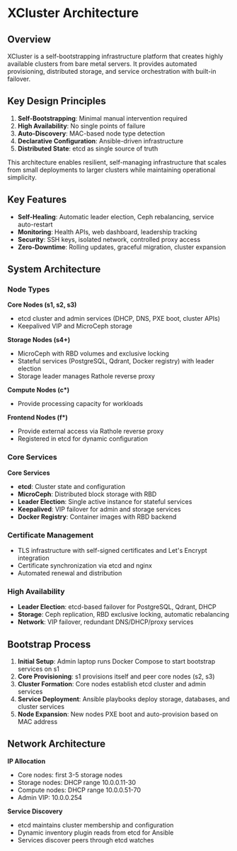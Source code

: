 # XCluster Architecture

## Overview

XCluster is a self-bootstrapping infrastructure platform that creates highly available clusters from bare metal servers. It provides automated provisioning, distributed storage, and service orchestration with built-in failover.

## Key Design Principles

1. **Self-Bootstrapping**: Minimal manual intervention required
2. **High Availability**: No single points of failure
3. **Auto-Discovery**: MAC-based node type detection
4. **Declarative Configuration**: Ansible-driven infrastructure
5. **Distributed State**: etcd as single source of truth

This architecture enables resilient, self-managing infrastructure that scales from small deployments to larger clusters while maintaining operational simplicity.

## Key Features

- **Self-Healing**: Automatic leader election, Ceph rebalancing, service auto-restart
- **Monitoring**: Health APIs, web dashboard, leadership tracking
- **Security**: SSH keys, isolated network, controlled proxy access
- **Zero-Downtime**: Rolling updates, graceful migration, cluster expansion

## System Architecture

### Node Types

**Core Nodes (s1, s2, s3)**
- etcd cluster and admin services (DHCP, DNS, PXE boot, cluster APIs)
- Keepalived VIP and MicroCeph storage

**Storage Nodes (s4+)**
- MicroCeph with RBD volumes and exclusive locking
- Stateful services (PostgreSQL, Qdrant, Docker registry) with leader election
- Storage leader manages Rathole reverse proxy

**Compute Nodes (c\*)**
- Provide processing capacity for workloads

**Frontend Nodes (f\*)**
- Provide external access via Rathole reverse proxy
- Registered in etcd for dynamic configuration

### Core Services

**Core Services**
- **etcd**: Cluster state and configuration
- **MicroCeph**: Distributed block storage with RBD
- **Leader Election**: Single active instance for stateful services
- **Keepalived**: VIP failover for admin and storage services
- **Docker Registry**: Container images with RBD backend

### Certificate Management
- TLS infrastructure with self-signed certificates and Let's Encrypt integration
- Certificate synchronization via etcd and nginx
- Automated renewal and distribution

### High Availability

- **Leader Election**: etcd-based failover for PostgreSQL, Qdrant, DHCP
- **Storage**: Ceph replication, RBD exclusive locking, automatic rebalancing
- **Network**: VIP failover, redundant DNS/DHCP/proxy services

## Bootstrap Process

1. **Initial Setup**: Admin laptop runs Docker Compose to start bootstrap services on s1
2. **Core Provisioning**: s1 provisions itself and peer core nodes (s2, s3)
3. **Cluster Formation**: Core nodes establish etcd cluster and admin services
4. **Service Deployment**: Ansible playbooks deploy storage, databases, and cluster services
5. **Node Expansion**: New nodes PXE boot and auto-provision based on MAC address

## Network Architecture

**IP Allocation**
- Core nodes: first 3-5 storage nodes
- Storage nodes: DHCP range 10.0.0.11-30
- Compute nodes: DHCP range 10.0.0.51-70
- Admin VIP: 10.0.0.254

**Service Discovery**
- etcd maintains cluster membership and configuration
- Dynamic inventory plugin reads from etcd for Ansible
- Services discover peers through etcd watches

